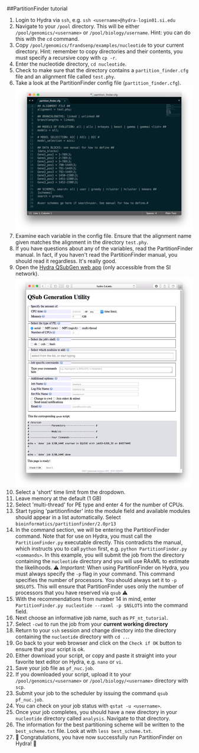 ##PartitionFinder tutorial
1. Login to Hydra via `ssh`, e.g. `ssh <username>@hydra-login01.si.edu`
2. Navigate to your `/pool` directory. This will be either `/pool/genomics/<username>` or `/pool/biology/username`. Hint: you can do this with the `cd` command.
3. Copy `/pool/genomics/frandsenp/examples/nucleotide` to your current directory. Hint: remember to copy directories and their contents, you must specify a recursive copy with `cp -r`.
4. Enter the nucleotide directory, `cd nucleotide`.
5. Check to make sure that the directory contains a `partition_finder.cfg` file and an alignment file called `test.phy`.
6. Take a look at the PartitionFinder config file (`partition_finder.cfg`).![Partition Finder config File](configfile.png)
7. Examine each variable in the config file. Ensure that the alignment name given matches the alignment in the directory `test.phy`.
8. If you have questions about any of the variables, read the PartitionFinder manual. In fact, if you haven't read the PartitionFinder manual, you should read it regardless. It's really good.
9. Open the [Hydra QSubGen web app](https://hydra-3.si.edu/tools/QSubGen) (only accessible from the SI network). ![QSubGen](QSubGen.png)
10. Select a 'short' time limit from the dropdown.
11. Leave memory at the default (1 GB)
12. Select 'multi-thread' for PE type and enter 4 for the number of CPUs.
13. Start typing 'partitionfinder' into the module field and available modules should appear in a list automatically. Select `bioinformatics/partitionfinder/2.0pr13`
14. In the command section, we will be entering the PartitionFinder command. Note that for use on Hydra, you must call the `PartitionFinder.py` executable directly. This contradicts the manual, which instructs you to call `python` first, e.g. `python PartitionFinder.py <commands>`. In this example, you will submit the job from the directory containing the `nucleotide` directory and you will use RAxML to estimate the likelihoods. ⚠️ _Important:_ When using PartitionFinder on Hydra, you must always specify the `-p` flag in your command. This command specifies the number of processors. You should always set it to `-p $NSLOTS`. This will ensure that PartitionFinder uses only the number of processors that you have reserved via `qsub` ⚠️
15. With the recommendations from number 14 in mind, enter `PartitionFinder.py nucleotide --raxml -p $NSLOTS` into the command field.
16. Next choose an informative job name, such as `PF_nt_tutorial`.
17. Select `-cwd` to run the job from your **current working directory**
18. Return to your `ssh` session and change directory into the directory containing the `nucleotide` directory with `cd ..`.
19. Go back to your web browser and click on the `Check if OK` button to ensure that your script is ok.
20. Either download your script, or copy and paste it straight into your favorite text editor on Hydra, e.g. `nano` or `vi`.
21. Save your job file as `pf_nuc.job`.
22. If you downloaded your script, upload it to your `/pool/genomics/<username>` or `/pool/biology/<username>` directory with `scp`.
23. Submit your job to the scheduler by issuing the command `qsub pf_nuc.job`.
24. You can check on your job status with `qstat -u <username>`.
25. Once your job completes, you should have a new directory in your `nucleotide` directory called `analysis`. Navigate to that directory.
26. The information for the best partitioning scheme will be written to the `best_scheme.txt` file. Look at with `less best_scheme.txt`.
27. 👏 Congratulations, you have now successfully run PartitionFinder on Hydra! 👏